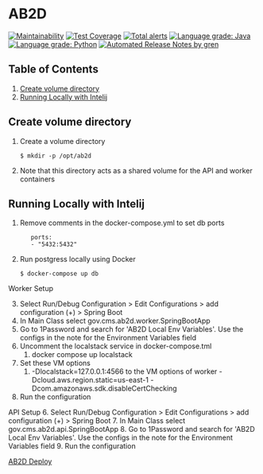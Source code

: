 # AB2D

[![Maintainability](https://api.codeclimate.com/v1/badges/322dab715b4324c33fee/maintainability)](https://codeclimate.com/github/CMSgov/ab2d/maintainability)
[![Test Coverage](https://api.codeclimate.com/v1/badges/322dab715b4324c33fee/test_coverage)](https://codeclimate.com/github/CMSgov/ab2d/test_coverage)
[![Total alerts](https://img.shields.io/lgtm/alerts/g/CMSgov/ab2d.svg?logo=lgtm&logoWidth=18)](https://lgtm.com/projects/g/CMSgov/ab2d/alerts/)
[![Language grade: Java](https://img.shields.io/lgtm/grade/java/g/CMSgov/ab2d.svg?logo=lgtm&logoWidth=18)](https://lgtm.com/projects/g/CMSgov/ab2d/context:java)
[![Language grade: Python](https://img.shields.io/lgtm/grade/python/g/CMSgov/ab2d.svg?logo=lgtm&logoWidth=18)](https://lgtm.com/projects/g/CMSgov/ab2d/context:python)
[![Automated Release Notes by gren](https://img.shields.io/badge/%F0%9F%A4%96-release%20notes-00B2EE.svg)](https://github-tools.github.io/github-release-notes/)

## Table of Contents

1. [Create volume directory](#create-volume-directory)
1. [Running Locally with Intelij](#running-locally-with-intelij)

## Create volume directory

1. Create a volume directory

   ```ShellSession
   $ mkdir -p /opt/ab2d
   ```

1. Note that this directory acts as a shared volume for the API and worker containers

## Running Locally with Intelij
1. Remove comments in the docker-compose.yml to set db ports
   ```ShellSession
      ports:
      - "5432:5432"
   ```
2. Run postgress locally using Docker

   ```ShellSession
   $ docker-compose up db
   ```

Worker Setup

3. Select Run/Debug Configuration > Edit Configurations > add configuration (+) > Spring Boot
4. In Main Class select gov.cms.ab2d.worker.SpringBootApp
5. Go to 1Password and search for 'AB2D Local Env Variables'. Use the configs in the note for the Environment Variables field
6. Uncomment the localstack service in docker-compose.tml
   1. docker compose up localstack
7. Set these VM options
   1.  -Dlocalstack=127.0.0.1:4566 to the VM options of worker
       -Dcloud.aws.region.static=us-east-1
       -Dcom.amazonaws.sdk.disableCertChecking
8. Run the configuration


API Setup
6. Select Run/Debug Configuration > Edit Configurations > add configuration (+) > Spring Boot
7. In Main Class select gov.cms.ab2d.api.SpringBootApp
8. Go to 1Password and search for 'AB2D Local Env Variables'. Use the configs in the note for the Environment Variables field
9. Run the configuration


[AB2D Deploy](Deploy/README.md)
